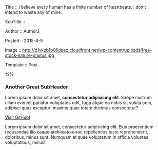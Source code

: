 Title ::  I believe every human has a finite number of heartbeats. I don't intend to waste any of mine.

SubTitle :: 

Author :: Author2

Posted :: 2015-4-9

Image :: http://d1vkzb1b06dpez.cloudfront.net/wp-content/uploads/free-stock-nature-photos.jpg

Template :: Post

%%

### Another Great SubHeader

Lorem ipsum dolor sit amet, **consectetur adipisicing elit**. Saepe nostrum ullam eveniet pariatur voluptates odit, fuga atque ea nobis sit soluta odio, adipisci quas excepturi maxime quae totam ducimus consectetur?

[Visit GitHub!](www.github.com)

Lorem ipsum dolor sit amet, consectetur adipisicing elit. Eius praesentium recusandae ~~illo eaque architecto error~~, repellendus iusto reprehenderit, doloribus, minus sunt. Numquam at quae voluptatum in officia voluptas voluptatibus, minus!
